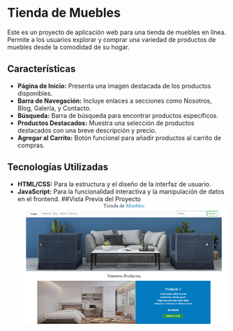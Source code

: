 # Tienda de Muebles
Este es un proyecto de aplicación web para una tienda de muebles en línea. Permite a los usuarios explorar y comprar una variedad de productos de muebles desde la comodidad de su hogar.

## Características
+ **Página de Inicio:** Presenta una imagen destacada de los productos disponibles.
+ **Barra de Navegación:** Incluye enlaces a secciones como Nosotros, Blog, Galería, y Contacto.
+ **Búsqueda:** Barra de búsqueda para encontrar productos específicos.
+ **Productos Destacados:** Muestra una selección de productos destacados con una breve descripción y precio.
+ **Agregar al Carrito:** Botón funcional para añadir productos al carrito de compras.
## Tecnologías Utilizadas
+ **HTML/CSS:** Para la estructura y el diseño de la interfaz de usuario.
+ **JavaScript:** Para la funcionalidad interactiva y la manipulación de datos en el frontend.
##Vista Previa del Proyecto
![Demo](/imagenes/vistaprevia.png)
